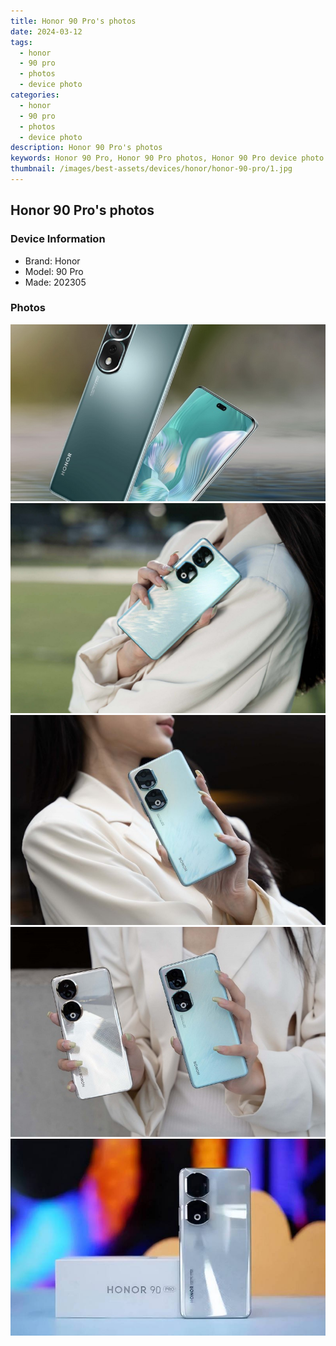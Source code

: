 ```yaml
---
title: Honor 90 Pro's photos
date: 2024-03-12
tags: 
  - honor
  - 90 pro
  - photos
  - device photo
categories: 
  - honor
  - 90 pro
  - photos
  - device photo
description: Honor 90 Pro's photos
keywords: Honor 90 Pro, Honor 90 Pro photos, Honor 90 Pro device photo
thumbnail: /images/best-assets/devices/honor/honor-90-pro/1.jpg
---
```


## Honor 90 Pro's photos

### Device Information

- Brand: Honor
- Model: 90 Pro
- Made: 202305

### Photos

![/images/best-assets/devices/honor/honor-90-pro/1.jpg](/images/best-assets/devices/honor/honor-90-pro/1.jpg)
![/images/best-assets/devices/honor/honor-90-pro/2.jpg](/images/best-assets/devices/honor/honor-90-pro/2.jpg)
![/images/best-assets/devices/honor/honor-90-pro/3.jpg](/images/best-assets/devices/honor/honor-90-pro/3.jpg)
![/images/best-assets/devices/honor/honor-90-pro/4.jpg](/images/best-assets/devices/honor/honor-90-pro/4.jpg)
![/images/best-assets/devices/honor/honor-90-pro/5.jpg](/images/best-assets/devices/honor/honor-90-pro/5.jpg)
